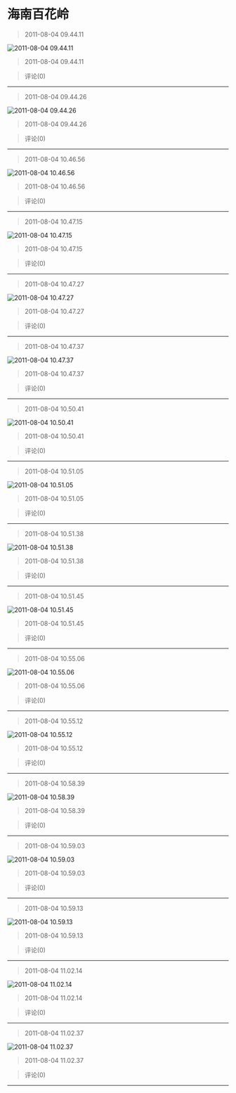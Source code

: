 # 海南百花岭

> 2011-08-04 09.44.11

![2011-08-04 09.44.11](http://ddns.4a1801.life:5244/d/NAS/Qzone/Albums/最爱/海南百花岭/01_2011-08-04_09.44.11_3689B6D3.webp)

> 2011-08-04 09.44.11

> 评论(0)

---

> 2011-08-04 09.44.26

![2011-08-04 09.44.26](http://ddns.4a1801.life:5244/d/NAS/Qzone/Albums/最爱/海南百花岭/02_2011-08-04_09.44.26_F7304499.webp)

> 2011-08-04 09.44.26

> 评论(0)

---

> 2011-08-04 10.46.56

![2011-08-04 10.46.56](http://ddns.4a1801.life:5244/d/NAS/Qzone/Albums/最爱/海南百花岭/03_2011-08-04_10.46.56_770A694D.webp)

> 2011-08-04 10.46.56

> 评论(0)

---

> 2011-08-04 10.47.15

![2011-08-04 10.47.15](http://ddns.4a1801.life:5244/d/NAS/Qzone/Albums/最爱/海南百花岭/04_2011-08-04_10.47.15_DBFB7E16.webp)

> 2011-08-04 10.47.15

> 评论(0)

---

> 2011-08-04 10.47.27

![2011-08-04 10.47.27](http://ddns.4a1801.life:5244/d/NAS/Qzone/Albums/最爱/海南百花岭/05_2011-08-04_10.47.27_109FDCA1.webp)

> 2011-08-04 10.47.27

> 评论(0)

---

> 2011-08-04 10.47.37

![2011-08-04 10.47.37](http://ddns.4a1801.life:5244/d/NAS/Qzone/Albums/最爱/海南百花岭/06_2011-08-04_10.47.37_FDE34043.webp)

> 2011-08-04 10.47.37

> 评论(0)

---

> 2011-08-04 10.50.41

![2011-08-04 10.50.41](http://ddns.4a1801.life:5244/d/NAS/Qzone/Albums/最爱/海南百花岭/07_2011-08-04_10.50.41_2B6F6645.webp)

> 2011-08-04 10.50.41

> 评论(0)

---

> 2011-08-04 10.51.05

![2011-08-04 10.51.05](http://ddns.4a1801.life:5244/d/NAS/Qzone/Albums/最爱/海南百花岭/08_2011-08-04_10.51.05_B4338973.webp)

> 2011-08-04 10.51.05

> 评论(0)

---

> 2011-08-04 10.51.38

![2011-08-04 10.51.38](http://ddns.4a1801.life:5244/d/NAS/Qzone/Albums/最爱/海南百花岭/09_2011-08-04_10.51.38_561EF9C4.webp)

> 2011-08-04 10.51.38

> 评论(0)

---

> 2011-08-04 10.51.45

![2011-08-04 10.51.45](http://ddns.4a1801.life:5244/d/NAS/Qzone/Albums/最爱/海南百花岭/10_2011-08-04_10.51.45_6B002E8E.webp)

> 2011-08-04 10.51.45

> 评论(0)

---

> 2011-08-04 10.55.06

![2011-08-04 10.55.06](http://ddns.4a1801.life:5244/d/NAS/Qzone/Albums/最爱/海南百花岭/11_2011-08-04_10.55.06_59CF547C.webp)

> 2011-08-04 10.55.06

> 评论(0)

---

> 2011-08-04 10.55.12

![2011-08-04 10.55.12](http://ddns.4a1801.life:5244/d/NAS/Qzone/Albums/最爱/海南百花岭/12_2011-08-04_10.55.12_68C3DE90.webp)

> 2011-08-04 10.55.12

> 评论(0)

---

> 2011-08-04 10.58.39

![2011-08-04 10.58.39](http://ddns.4a1801.life:5244/d/NAS/Qzone/Albums/最爱/海南百花岭/13_2011-08-04_10.58.39_66958FE0.webp)

> 2011-08-04 10.58.39

> 评论(0)

---

> 2011-08-04 10.59.03

![2011-08-04 10.59.03](http://ddns.4a1801.life:5244/d/NAS/Qzone/Albums/最爱/海南百花岭/14_2011-08-04_10.59.03_0571C698.webp)

> 2011-08-04 10.59.03

> 评论(0)

---

> 2011-08-04 10.59.13

![2011-08-04 10.59.13](http://ddns.4a1801.life:5244/d/NAS/Qzone/Albums/最爱/海南百花岭/15_2011-08-04_10.59.13_170729F8.webp)

> 2011-08-04 10.59.13

> 评论(0)

---

> 2011-08-04 11.02.14

![2011-08-04 11.02.14](http://ddns.4a1801.life:5244/d/NAS/Qzone/Albums/最爱/海南百花岭/16_2011-08-04_11.02.14_6CF015E1.webp)

> 2011-08-04 11.02.14

> 评论(0)

---

> 2011-08-04 11.02.37

![2011-08-04 11.02.37](http://ddns.4a1801.life:5244/d/NAS/Qzone/Albums/最爱/海南百花岭/17_2011-08-04_11.02.37_C8FE53F5.webp)

> 2011-08-04 11.02.37

> 评论(0)

---
